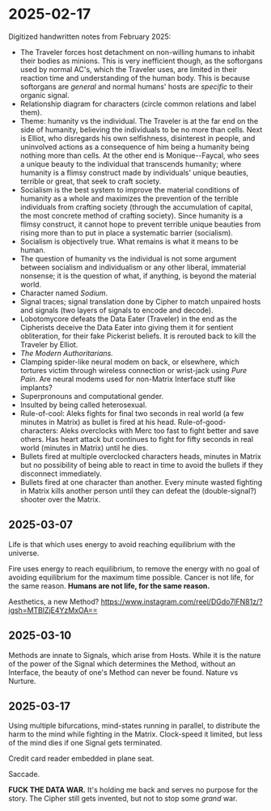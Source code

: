 # 2025-02-17

Digitized handwritten notes from February 2025:

- The Traveler forces host detachment on non-willing humans to inhabit their
  bodies as minions. This is very inefficient though, as the softorgans used by
  normal AC's, which the Traveler uses, are limited in their reaction time and
  understanding of the human body. This is because softorgans are *general* and
  normal humans' hosts are *specific* to their organic signal.
- Relationship diagram for characters (circle common relations and label them).
- Theme: humanity vs the individual. The Traveler is at the far end on the side
  of humanity, believing the individuals to be no more than cells. Next is
  Elliot, who disregards his own selfishness, disinterest in people, and
  uninvolved actions as a consequence of him being a humanity being nothing more
  than cells. At the other end is Monique--Faycal, who sees a unique beauty to
  the individual that transcends humanity; where humanity is a flimsy construct
  made by individuals' unique beauties, terrible or great, that seek to craft
  society.
- Socialism is the best system to improve the material conditions of humanity as
  a whole and maximizes the prevention of the terrible individuals from crafting
  society (through the accumulation of capital, the most concrete method of
  crafting society). Since humanity is a flimsy construct, it cannot hope to
  prevent terrible unique beauties from rising more than to put in place a
  systematic barrier (socialism).
- Socialism is objectively true. What remains is what it means to be human.
- The question of humanity vs the individual is not some argument between
  socialism and individualism or any other liberal, immaterial nonsense; it is
  the question of what, if anything, is beyond the material world.
- Character named *Sodium*.
- Signal traces; signal translation done by Cipher to match unpaired hosts and
  signals (two layers of signals to encode and decode).
- Lobotomycore defeats the Data Eater (Traveler) in the end as the Cipherists
  deceive the Data Eater into giving them it for sentient obliteration, for
  their fake Pickerist beliefs. It is rerouted back to kill the Traveler by
  Elliot.
- *The Modern Authoritarians.*
- Clamping spider-like neural modem on back, or elsewhere, which tortures victim
  through wireless connection or wrist-jack using *Pure Pain*. Are neural modems
  used for non-Matrix Interface stuff like implants?
- Superpronouns and computational gender.
- Insulted by being called heterosexual.
- Rule-of-cool: Aleks fights for final two seconds in real world (a few minutes
  in Matrix) as bullet is fired at his head. Rule-of-good-characters: Aleks
  overclocks with Merc too fast to fight better and save others. Has heart
  attack but continues to fight for fifty seconds in real world (minutes in
  Matrix) until he dies.
- Bullets fired at multiple overclocked characters heads, minutes in Matrix but
  no possibility of being able to react in time to avoid the bullets if they
  disconnect immediately.
- Bullets fired at one character than another. Every minute wasted fighting in
  Matrix kills another person until they can defeat the (double-signal?) shooter
  over the Matrix.

## 2025-03-07

Life is that which uses energy to avoid reaching equilibrium with the universe.

Fire uses energy to reach equilibrium, to remove the energy with no goal of
avoiding equilibrium for the maximum time possible. Cancer is not life, for the
same reason. **Humans are not life, for the same reason.**

Aesthetics, a new Method? <https://www.instagram.com/reel/DGdo7lFN81z/?igsh=MTBlZjE4YzMxOA==>

## 2025-03-10

Methods are innate to Signals, which arise from Hosts. While it is the nature of
the power of the Signal which determines the Method, without an Interface, the
beauty of one's Method can never be found. Nature vs Nurture.

## 2025-03-17

Using multiple bifurcations, mind-states running in parallel, to distribute the
harm to the mind while fighting in the Matrix. Clock-speed it limited, but less
of the mind dies if one Signal gets terminated.

Credit card reader embedded in plane seat.

Saccade.

**FUCK THE DATA WAR.** It's holding me back and serves no purpose for the story.
The Cipher still gets invented, but not to stop some *grand* war.

